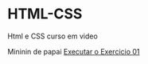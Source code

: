 # HTML-CSS
 Html e CSS curso em video

Mininin de papai
<a href=" https://iarlyjrd.github.io/HTML-CSS/Exercicios/ex01">Executar o Exercicio 01</a>